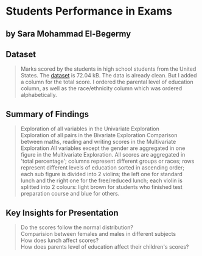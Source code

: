 # Students Performance in Exams
## by Sara Mohammad El-Begermy

## Dataset

> Marks scored by the students in high school students from the United States. The [dataset](https://www.kaggle.com/spscientist/students-performance-in-exams) is 72.04 kB. The data is already clean. But I added a column for the total score. I ordered the parental level of education column, as well as the race/ethnicity column which was ordered alphabetically.


## Summary of Findings

> Exploration of all variables in the Univariate Exploration    
> Exploration of all pairs in the Bivariate Exploration
> Comparison between maths, reading and writing scores in the Multivariate Exploration
> All variables except the gender are aggregated in one figure in the Multivariate Exploration. All scores are aggregated in 'total percentage'; columns represent different groups or races; rows represent different levels of education sorted in ascending order; each sub figure is divided into 2 violins; the left one for standard lunch and the right one for the free/reduced lunch; each violin is splitted into 2 colours: light brown for students who finished test preparation course and blue for others.


## Key Insights for Presentation

> Do the scores follow the normal distribution?     
> Comparision between females and males in different subjects    
> How does lunch affect scores?   
> How does parents level of education affect their children's scores?